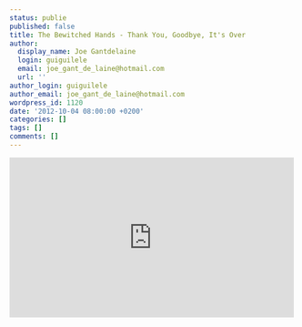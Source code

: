 ```yaml
---
status: publie
published: false
title: The Bewitched Hands - Thank You, Goodbye, It's Over
author:
  display_name: Joe Gantdelaine
  login: guiguilele
  email: joe_gant_de_laine@hotmail.com
  url: ''
author_login: guiguilele
author_email: joe_gant_de_laine@hotmail.com
wordpress_id: 1120
date: '2012-10-04 08:00:00 +0200'
categories: []
tags: []
comments: []
---
```

<iframe width="500" height="281" src="http://www.youtube.com/embed/qCTJQxjETo4" frameborder="0" allowfullscreen></iframe>
